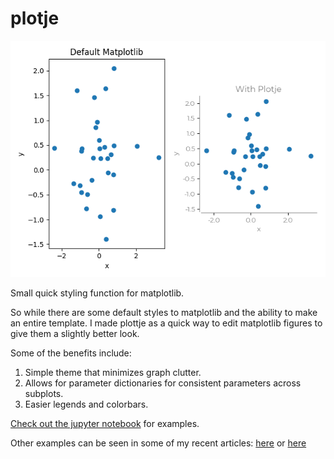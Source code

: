 # plotje

![](https://github.com/wiheto/plotje/blob/master/docs/figures/example.png)

Small quick styling function for matplotlib.

So while there are some default styles to matplotlib and the ability to make an entire template. I made plottje as a quick way to edit matplotlib figures to give them a slightly better look.

Some of the benefits include:

1. Simple theme that minimizes graph clutter.
2. Allows for parameter dictionaries for consistent parameters across subplots. 
3. Easier legends and colorbars.

[Check out the jupyter notebook](https://github.com/wiheto/plotje/blob/master/notebook/examples.ipynb) for examples.

Other examples can be seen in some of my recent articles: [here](https://www.biorxiv.org/content/10.1101/617027v1) or [here](https://www.biorxiv.org/content/10.1101/659508v1)


